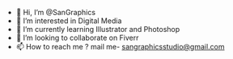 - 👋 Hi, I’m @SanGraphics
- 👀 I’m interested in Digital Media
- 🌱 I’m currently learning Illustrator and Photoshop 
- 💞️ I’m looking to collaborate on Fiverr
- 📫 How to reach me ? mail me- sangraphicsstudio@gmail.com

<!---
SanGraphics/SanGraphics is a ✨ special ✨ repository because its `README.md` (this file) appears on your GitHub profile.
You can click the Preview link to take a look at your changes.
--->
